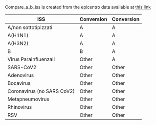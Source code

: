 Compare_a_b_iss is created from the epicentro data available at [this link](https://www.epicentro.iss.it/influenza/respinews#vir)

| ISS                        | Conversion | Conversion |
| -------------------------- | ---------- | ---------- |
| A/non sottotipizzati       | A          | A          |
| A(H1N1)                    | A          | A          |
| A(H3N2)                    | A          | A          |
| B                          | B          | A          |
| Virus Parainfluenzali      | Other      | A          |
| SARS-CoV2                  | Other      | Other      |
| Adenovirus                 | Other      | Other      |
| Bocavirus                  | Other      | Other      |
| Coronavirus (no SARS CoV2) | Other      | Other      |
| Metapneumovirus            | Other      | Other      |
| Rhinovirus                 | Other      | Other      |
| RSV                        | Other      | Other      |
